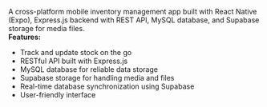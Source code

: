 A cross-platform mobile inventory management app built with React Native (Expo), Express.js backend with REST API, MySQL database, and Supabase storage for media files.  
**Features:**  
- Track and update stock on the go  
- RESTful API built with Express.js  
- MySQL database for reliable data storage  
- Supabase storage for handling media and files  
- Real-time database synchronization using Supabase  
- User-friendly interface
